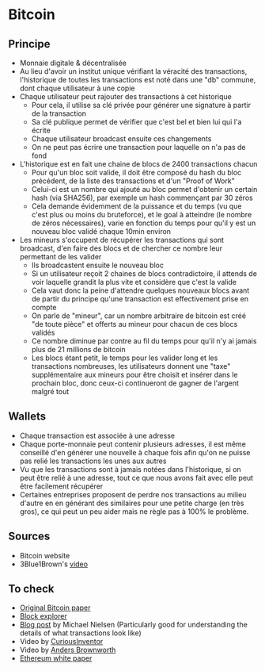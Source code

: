 # Bitcoin

## Principe

* Monnaie digitale & décentralisée
* Au lieu d'avoir un institut unique vérifiant la véracité des transactions, l'historique de toutes les transactions est noté dans une "db" commune, dont chaque utilisateur à une copie
* Chaque utilisateur peut rajouter des transactions à cet historique
  * Pour cela, il utilise sa clé privée pour générer une signature à partir de la transaction
  * Sa clé publique permet de vérifier que c'est bel et bien lui qui l'a écrite
  * Chaque utilisateur broadcast ensuite ces changements
  * On ne peut pas écrire une transaction pour laquelle on n'a pas de fond
* L'historique est en fait une chaine de blocs de 2400 transactions chacun
  * Pour qu'un bloc soit valide, il doit être composé du hash du bloc précédent, de la liste des transactions et d'un "Proof of Work"
  * Celui-ci est un nombre qui ajouté au bloc permet d'obtenir un certain hash \(via SHA256\), par exemple un hash commençant par 30 zéros
  * Cela demande évidemment de la puissance et du temps \(vu que c'est plus ou moins du bruteforce\), et le goal à atteindre \(le nombre de zéros nécessaires\), varie en fonction du temps pour qu'il y est un nouveau bloc validé chaque 10min environ
* Les mineurs s'occupent de récupérer les transactions qui sont broadcast, d'en faire des blocs et de chercher ce nombre leur permettant de les valider
  * Ils broadcastent ensuite le nouveau bloc
  * Si un utilisateur reçoit 2 chaines de blocs contradictoire, il attends de voir laquelle grandit la plus vite et considère que c'est la valide
  * Cela vaut donc la peine d'attendre quelques nouveaux blocs avant de partir du principe qu'une transaction est effectivement prise en compte
  * On parle de "mineur", car un nombre arbitraire de bitcoin est créé "de toute pièce" et offerts au mineur pour chacun de ces blocs validés
  * Ce nombre diminue par contre au fil du temps pour qu'il n'y ai jamais plus de 21 millions de bitcoin
  * Les blocs étant petit, le temps pour les valider long et les transactions nombreuses, les utilisateurs donnent une "taxe" supplémentaire aux mineurs pour être choisit et insérer dans le prochain bloc, donc ceux-ci continueront de gagner de l'argent malgré tout

## Wallets

* Chaque transaction est associée à une adresse
* Chaque porte-monnaie peut contenir plusieurs adresses, il est même conseillé d'en générer une nouvelle à chaque fois afin qu'on ne puisse pas relié les transactions les unes aux autres
* Vu que les transactions sont à jamais notées dans l'historique, si on peut être relié à une adresse, tout ce que nous avons fait avec elle peut être facilement récupérer
* Certaines entreprises proposent de perdre nos transactions au milieu d'autre en en générant des similaires pour une petite charge \(en très gros\), ce qui peut un peu aider mais ne règle pas à 100% le problème.

## Sources

* Bitcoin website
* 3Blue1Brown's [video](https://www.youtube.com/watch?v=bBC-nXj3Ng4)

## To check

* [Original Bitcoin paper](https://bitcoin.org/bitcoin.pdf) 
* [Block explorer](https://blockexplorer.com/)
* [Blog post](https://goo.gl/BW1RV3) by Michael Nielsen \(Particularly good for understanding the details of what transactions look like\)
* Video by [CuriousInventor](https://youtu.be/Lx9zgZCMqXE)
* Video by [Anders Brownworth](https://youtu.be/_160oMzblY8)
* [Ethereum white paper](https://goo.gl/XXZddT)

